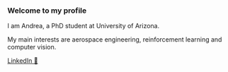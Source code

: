 ### Welcome to my profile

I am Andrea, a PhD student at University of Arizona.

My main interests are aerospace engineering, reinforcement learning and computer vision.

[LinkedIn 💼](https://www.linkedin.com/in/andrea-scorsoglio-409a72140/)

<!--
[Website 🌍](https://dannyverpoort.dev/)

[Email 📬](mailto:hallo@dannyverpoort.nl)
-->


<!--
**andreascorsoglio/andreascorsoglio** is a ✨ _special_ ✨ repository because its `README.md` (this file) appears on your GitHub profile.

Here are some ideas to get you started:

- 🔭 I’m currently working on ...
- 🌱 I’m currently learning ...
- 👯 I’m looking to collaborate on ...
- 🤔 I’m looking for help with ...
- 💬 Ask me about ...
- 📫 How to reach me: ...
- 😄 Pronouns: ...
- ⚡ Fun fact: ...
-->
